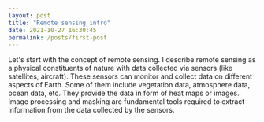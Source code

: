 ```yaml
---
layout: post
title: "Remote sensing intro"
date: 2021-10-27 16:30:45
permalink: /posts/first-post
---
```

Let's start with the concept of remote sensing. I describe remote sensing as a physical constituents of nature with data collected via sensors (like satellites, aircraft). These sensors can monitor and collect data on different aspects of Earth. Some of them include vegetation data, atmosphere data, ocean data, etc. They provide the data in form of heat maps or images. Image processing and masking are fundamental tools required to extract information from the data collected by the sensors.
